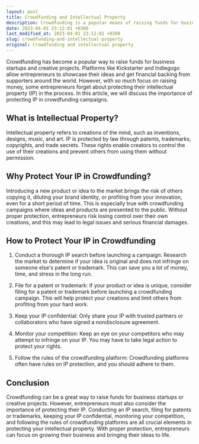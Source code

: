 ```yaml
---
layout: post
title: Crowdfunding and Intellectual Property
description: Crowdfunding is a popular means of raising funds for business startups or projects. This article discusses the importance of protecting intellectual property in crowdfunding campaigns.
date: 2023-04-01 23:12:01 +0300
last_modified_at: 2023-04-01 23:12:01 +0300
slug: crowdfunding-and-intellectual-property
original: Crowdfunding and intellectual property
---
```

Crowdfunding has become a popular way to raise funds for business startups and creative projects. Platforms like Kickstarter and Indiegogo allow entrepreneurs to showcase their ideas and get financial backing from supporters around the world. However, with so much focus on raising money, some entrepreneurs forget about protecting their intellectual property (IP) in the process. In this article, we will discuss the importance of protecting IP in crowdfunding campaigns.

## What is Intellectual Property?

Intellectual property refers to creations of the mind, such as inventions, designs, music, and art. IP is protected by law through patents, trademarks, copyrights, and trade secrets. These rights enable creators to control the use of their creations and prevent others from using them without permission. 

## Why Protect Your IP in Crowdfunding?

Introducing a new product or idea to the market brings the risk of others copying it, diluting your brand identity, or profiting from your innovation, even for a short period of time. This is especially true with crowdfunding campaigns where ideas and products are presented to the public. Without proper protection, entrepreneurs risk losing control over their own creations, and this may lead to legal issues and serious financial damages.

## How to Protect Your IP in Crowdfunding

1. Conduct a thorough IP search before launching a campaign: Research the market to determine if your idea is original and does not infringe on someone else's patent or trademark. This can save you a lot of money, time, and stress in the long run.

2. File for a patent or trademark: If your product or idea is unique, consider filing for a patent or trademark before launching a crowdfunding campaign. This will help protect your creations and limit others from profiting from your hard work.

3. Keep your IP confidential: Only share your IP with trusted partners or collaborators who have signed a nondisclosure agreement.

4. Monitor your competition: Keep an eye on your competitors who may attempt to infringe on your IP. You may have to take legal action to protect your rights.

5. Follow the rules of the crowdfunding platform: Crowdfunding platforms often have rules on IP protection, and you should adhere to them.

## Conclusion

Crowdfunding can be a great way to raise funds for business startups or creative projects. However, entrepreneurs must also consider the importance of protecting their IP. Conducting an IP search, filing for patents or trademarks, keeping your IP confidential, monitoring your competition, and following the rules of crowdfunding platforms are all crucial elements in protecting your intellectual property. With proper protection, entrepreneurs can focus on growing their business and bringing their ideas to life.